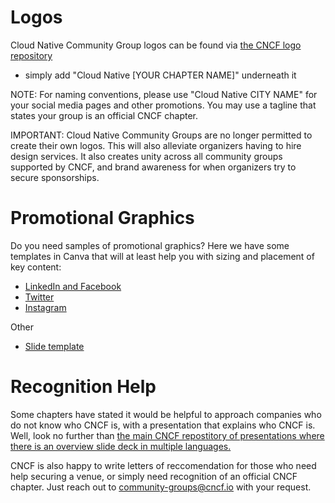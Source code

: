 # Logos

Cloud Native Community Group logos can be found via [the CNCF logo repository](https://github.com/cncf/artwork/blob/master/examples/other.md#cloud-native-community-groups)
* simply add "Cloud Native [YOUR CHAPTER NAME]" underneath it

NOTE: For naming conventions, please use "Cloud Native CITY NAME" for your social media pages and other promotions. You may use a tagline that states your group is an official CNCF chapter.

IMPORTANT: Cloud Native Community Groups are no longer permitted to create their own logos. This will also alleviate organizers having to hire design services. It also creates unity across all community groups supported by CNCF, and brand awareness for when organizers try to secure sponsorships.

# Promotional Graphics

Do you need samples of promotional graphics? Here we have some templates in Canva that will at least help you with sizing and placement of key content:

* [LinkedIn and Facebook](https://www.canva.com/design/DAGDoVUWY9w/QwHhJgCuoEFvefVxQIGJ2w/view?)
* [Twitter](https://www.canva.com/design/DAGDoQ6zx2c/5ym4UFerINEdRlgEyHmTuA/view?)
* [Instagram](https://www.canva.com/design/DAGDoXtCdB4/CIqyQVHUcfmq_AcDswEMVw/view?)

Other
* [Slide template](https://docs.google.com/presentation/d/1mQb66vAwSLJhLv52hfC8OpjdR7inOpQuxWe9gfVsCNM/edit?usp=sharing)


# Recognition Help

Some chapters have stated it would be helpful to approach companies who do not know who CNCF is, with a presentation that explains who CNCF is. Well, look no further than [the main CNCF repostitory of presentations where there is an overview slide deck in multiple languages.](https://github.com/cncf/presentations/blob/main/README.md#cncf-overview-presentation)

CNCF is also happy to write letters of reccomendation for those who need help securing a venue, or simply need recognition of an official CNCF chapter. Just reach out to community-groups@cncf.io with your request.
